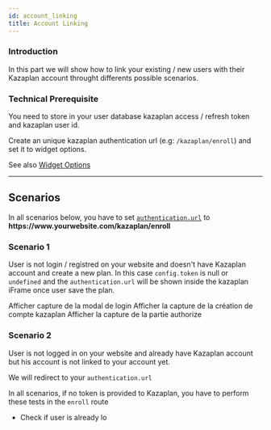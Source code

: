 ```yaml
---
id: account_linking
title: Account Linking
---
```


### Introduction

In this part we will show how to link your existing / new users with
their Kazaplan account throught differents possible scenarios.

### Technical Prerequisite

You need to store in your user database kazaplan access / refresh token
and kazaplan user id.

Create an unique kazaplan authentication url (e.g: `/kazaplan/enroll`) and set it to widget options.

See also [Widget Options](setup.md#options)

---

## Scenarios

In all scenarios below, you have to set [`authentication.url`](setup.md#options) to **ht<span>tps://w</span>ww.yourwebsite.com/kazaplan/enroll**

### Scenario 1

User is not login / registred on your website and doesn't have Kazaplan
account and create a new plan. In this case `config.token` is null or
`undefined` and the `authentication.url` will be shown inside the
kazaplan iFrame once user save the plan.

Afficher capture de la modal de login Afficher la capture de la création
de compte kazaplan Afficher la capture de la partie authorize

### Scenario 2

User is not logged in on your website and already have Kazaplan account
but his account is not linked to your account yet.

We will redirect to your `authentication.url`

In all scenarios, if no token is provided to Kazaplan, you have to
perform these tests in the `enroll` route

-   Check if user is already lo
